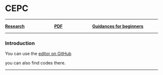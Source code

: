 # CEPC

------



[**Research**](CEPCresearch.md)&emsp;&emsp;&emsp;&emsp;&emsp;&emsp;&emsp;[**PDF**](pdf.md)&emsp;&emsp;&emsp;&emsp;&emsp;&emsp;&emsp;[**Guidances for beginners**](CEPCguide.md)



------



### Introduction

You can use the [editor on GitHub](https://github.com/weiminsong/SONGGROUP.github.io/edit/master/README.md)

you can also find codes there.

------

